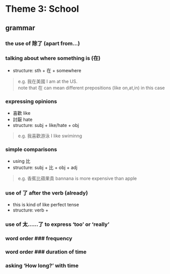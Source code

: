 # Theme 3: School

## grammar

### the use of 除了 (apart from...)

### talking about where something is (在)
- structure: sth + 在 + somewhere
>e.g. 我在美國 I am at the US.<br>
>note that 在 can mean different prepositions (like on,at,in) in this case 
### expressing opinions
- 喜歡 like
- 討厭 hate
- structure: subj + like/hate + obj
>e.g. 我喜歡游泳 I like swiminng

### simple comparisons
- using 比 
- structure: subj + 比 + obj + adj
>e.g. 香蕉比蘋果貴 bannana is more expensive than apple

### use of 了 after the verb (already)
- this is kind of like perfect tense
- structure: verb + 

### use of 太......了 to express ‘too’ or ‘really’

### word order ### frequency

### word order ### duration of time

### asking ‘How long?’ with time
